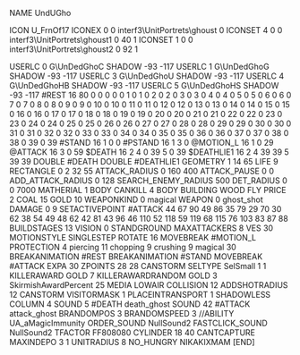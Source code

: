 NAME 			UndUGho

ICON 			U_FrnOf17
ICONEX 0 0 interf3\UnitPortrets\ghoust 0
ICONSET 4 0 0 interf3\UnitPortrets\ghoust1 0 40 1
ICONSET 1 0 0 interf3\UnitPortrets\ghoust2 0 92 1

USERLC 			0 G\UnDedGhoC SHADOW  -93 -117
USERLC 			1 G\UnDedGhoG SHADOW  -93 -117
USERLC 			3 G\UnDedGhoU SHADOW  -93 -117
USERLC 			4 G\UnDedGhoHB SHADOW -93 -117
USERLC 			5 G\UnDedGhoHS SHADOW -93 -117
#REST      		16 80 0 0 0 0 0 1 0 1 0 2 0 2 0 3 0 3 0 4 0 4 0 5 0 5 0 6 0 6 0 7 0 7 0 8 0 8 0 9 0 9 0 10 0 10 0 11 0 11 0 12 0 12 0 13 0 13 0 14 0 14 0 15 0 15 0 16 0 16 0 17 0 17 0 18 0 18 0 19 0 19 0 20 0 20 0 21 0 21 0 22 0 22 0 23 0 23 0 24 0 24 0 25 0 25 0 26 0 26 0 27 0 27 0 28 0 28 0 29 0 29 0 30 0 30 0 31 0 31 0 32 0 32 0 33 0 33 0 34 0 34 0 35 0 35 0 36 0 36 0 37 0 37 0 38 0 38 0 39 0 39
#STAND     		16 1 0 0
#PSTAND    		16 1 3 0
@MOTION_L  		16 1 0 29
@ATTACK    		16 3 0 59
$DEATH     		16 2 4 0 39 5 0 39
$DEATHLIE1 		16 2 4 39 39 5 39 39
DOUBLE 			#DEATH
DOUBLE 			#DEATHLIE1
GEOMETRY		1 14 65
LIFE     		9
RECTANGLE 		0 2 32 55
ATTACK_RADIUS 		0 160 400
ATTACK_PAUSE 		0 0
ADD_ATTACK_RADIUS 	0 128
SEARCH_ENEMY_RADIUS 	500
DET_RADIUS 		0 0 7000
MATHERIAL 		1 BODY
CANKILL 4 BODY BUILDING WOOD FLY
PRICE 			2 COAL 15 GOLD 10
WEAPONKIND 		0 magical
WEAPON			0 ghost_shot
DAMAGE   		0 9
SETACTIVEPOINT 		#ATTACK 44 67 90 49 86 35 79 29 70 30 62 38 54 49 48 62 42 81 43 96 46 110 52 118 59 119 68 115 76 103 83 87 88
BUILDSTAGES 		13
VISION 			0
STANDGROUND
MAXATTACKERS 8
VES 			30
MOTIONSTYLE 		SINGLESTEP
ROTATE 			16
MOVEBREAK 		#MOTION_L
PROTECTION 		4 piercing 11 chopping 9 crushing 9 magical 30
BREAKANIMATION 		#REST
BREAKANIMATION 		#STAND
MOVEBREAK 		#ATTACK
EXPA 			30
ZPOINTS	28 28
CANSTORM
SELTYPE SelSmall 1 1
KILLERAWARD             GOLD 7
KILLERAWARDRANDOM       GOLD 3
SkirmishAwardPercent 25
MEDIA LOWAIR
COLLISION 12
ADDSHOTRADIUS 12
CANSTORM
VISITORMASK 1
PLACEINTRANSPORT 1
SHADOWLESS
COLUMN 4
SOUND 5 #DEATH death_ghost
SOUND 42 #ATTACK attack_ghost
BRANDOMPOS 3
BRANDOMSPEED 3
//ABILITY	UA_aMagicImmunity
ORDER_SOUND NullSound2
FASTCLICK_SOUND NullSound2
TFACTOR FF808080
CYLINDER 18 40
CANTCAPTURE
MAXINDEPO 3 1
UNITRADIUS 8
NO_HUNGRY
NIKAKIXMAM
[END]

